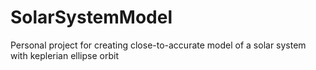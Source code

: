 # SolarSystemModel
Personal project for creating close-to-accurate model of a solar system with keplerian ellipse orbit
